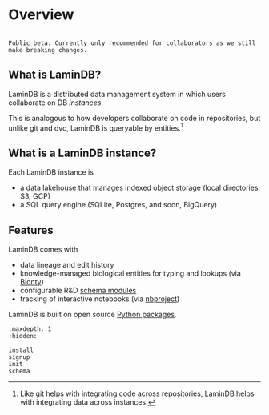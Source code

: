 # Overview

```{warning}

Public beta: Currently only recommended for collaborators as we still make breaking changes.

```

## What is LaminDB?

LaminDB is a distributed data management system in which users collaborate on DB _instances_.

This is analogous to how developers collaborate on code in repositories, but unlike git and dvc, LaminDB is queryable by entities.[^integrate]

[^integrate]: Like git helps with integrating code across repositories, LaminDB helps with integrating data across instances.

## What is a LaminDB instance?

Each LaminDB instance is

- a [data lakehouse](https://www.databricks.com/glossary/data-lakehouse) that manages indexed object storage (local directories, S3, GCP)
- a SQL query engine (SQLite, Postgres, and soon, BigQuery)

## Features

LaminDB comes with

- data lineage and edit history
- knowledge-managed biological entities for typing and lookups (via [Bionty](https://lamin.ai/docs/bionty))
- configurable R&D [schema modules](https://lamin.ai/docs/db/lamindb.schema)
- tracking of interactive notebooks (via [nbproject](https://lamin.ai/docs/nbproject))

LaminDB is built on open source [Python packages](https://lamin.ai/docs).

```{toctree}
:maxdepth: 1
:hidden:

install
signup
init
schema
```
